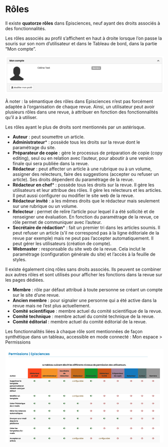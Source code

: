 # Rôles
Il existe **quatorze rôles** dans Episciences, neuf ayant des droits associés à des fonctionnalités.

Les rôles associés au profil s’affichent en haut à droite lorsque l’on passe la souris sur son nom d’utilisateur et dans le Tableau de bord, dans la partie “Mon compte”.

![Alt text](img/roles-1.png "Mes rôles")

À noter : la sémantique des rôles dans Episciences n’est pas forcément adaptée à l’organisation de chaque revue. Ainsi, un utilisateur peut avoir plusieurs rôles dans une revue, à attribuer en fonction des fonctionnalités qu’il a à utiliser.

Les rôles ayant le plus de droits sont mentionnés par un astérisque.

+ **Auteur** : peut soumettre un article.
+ **Administrateur*** : possède tous les droits sur la revue dont le paramétrage du site.
+ **Préparateur de copie** : gère le processus de préparation de copie (copy editing), seul ou en relation avec l’auteur, pour aboutir à une version finale qui sera publiée dans la revue.
+ **Rédacteur** : peut affecter un article à une rubrique ou à un volume, assigner des relecteurs, faire des suggestions (accepter ou refuser un article). Ses droits dépendent du paramétrage de la revue.
+ **Rédacteur en chef*** : possède tous les droits sur la revue. Il gère les utilisateurs et leur attribue des rôles. Il gère les relecteurs et les articles. Il peut aussi configurer ou modifier le site web de la revue.
+ **Rédacteur invité** : a les mêmes droits que le rédacteur mais seulement sur une rubrique ou un volume.
+ **Relecteur** : permet de relire l’article pour lequel il a été sollicité et de renseigner une évaluation. En fonction du paramétrage de la revue, ce rôle permet de communiquer avec l’auteur.
+ **Secrétaire de rédaction*** : fait un premier tri dans les articles soumis. Il peut refuser un article (s’il ne correspond pas à la ligne éditoriale de la revue par exemple) mais ne peut pas l’accepter automatiquement. Il peut gérer les utilisateurs (création de compte).
+ **Webmaster** : responsable du site web de la revue. Cela inclut le paramétrage (configuration générale du site) et l’accès à la feuille de styles.

Il existe également cinq rôles sans droits associés. Ils peuvent se combiner aux autres rôles et sont utilisés pour afficher les fonctions dans la revue sur les pages dédiées.

+ **Membre** : rôle par défaut attribué à toute personne se créant un compte sur le site d’une revue. 
+ **Ancien membre** : pour signaler une personne qui a été active dans la revue mais ne l’est plus actuellement. 
+ **Comité scientifique** : membre actuel du comité scientifique de la revue. 
+ **Comité technique** : membre actuel du comité technique de la revue. 
+ **Comité éditorial** : membre actuel du comité éditorial de la revue.


Les fonctionnalités liées à chaque rôle sont mentionnées de façon synthétique dans un tableau, accessible en mode 
connecté : Mon espace > Permissions

![Alt text](img/roles-2.png "Permissions")
